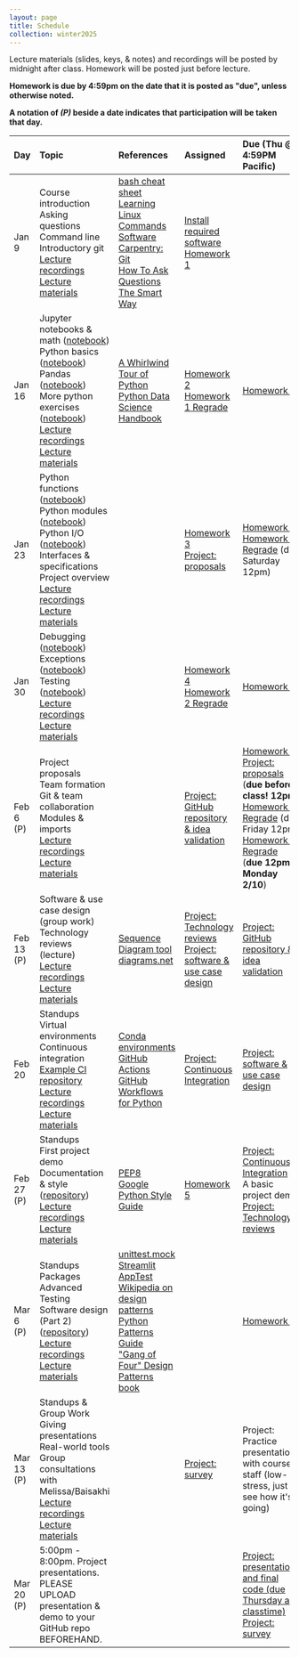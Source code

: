```yaml
---
layout: page
title: Schedule
collection: winter2025
---
```


[Lecture 1 materials]: https://github.com/UWDATA515/lecture-materials/tree/main/01
[Lecture 2 materials]: https://github.com/UWDATA515/lecture-materials/tree/main/02
[Lecture 3 materials]: https://github.com/UWDATA515/lecture-materials/tree/main/03
[Lecture 4 materials]: https://github.com/UWDATA515/lecture-materials/tree/main/04
[Lecture 5 materials]: <notfound>
[Lecture 6 materials]: <notfound>
[Lecture 7 materials]: <notfound>
[Lecture 8 materials]: <notfound>
[Lecture 9 materials]: <notfound>
[Lecture 10 materials]: <notfound>

[Homework 1]: https://www.gradescope.com/courses/918720/assignments/5384690
[Homework 1 Regrade]: https://www.gradescope.com/courses/918720/assignments/5618777
[Homework 2]: https://www.gradescope.com/courses/918720/assignments/5603100
[Homework 2 Regrade]: https://www.gradescope.com/courses/918720/assignments/5704175
[Homework 3]: https://www.gradescope.com/courses/918720/assignments/5661832
[Homework 3 Regrade]: https://www.gradescope.com/courses/918720/assignments/5716843
[Homework 4]: https://www.gradescope.com/courses/918720/assignments/5702172
[Homework 4 Regrade]: <notfound>
[Homework 5]: <notfound>
[Homework 5 Regrade]: <notfound>
[Project proposal survey]: https://canvas.uw.edu/courses/1786191/assignments/10070714
[Project validation survey]: <notfound>
[Midpoint feedback]: <notfound>
[Guest lecture survey]: <notfound>
[Project survey]: <notfound>

[Lecture 1 recordings]: https://uw.hosted.panopto.com/Panopto/Pages/Sessions/List.aspx?folderID=2b818538-81aa-49a7-849d-b260018386c7
[Lecture 2 recordings]: https://uw.hosted.panopto.com/Panopto/Pages/Sessions/List.aspx?folderID=9d0dd344-39fc-4e8a-a17f-b2600183a6a6
[Lecture 3 recordings]: https://uw.hosted.panopto.com/Panopto/Pages/Sessions/List.aspx?folderID=c2d60157-ab80-454d-bfe6-b2600183aa7c
[Lecture 4 recordings]: https://uw.hosted.panopto.com/Panopto/Pages/Sessions/List.aspx?folderID=509779e3-0168-41f5-b8eb-b2600183adcd
[Lecture 5 recordings]: <notfound>
[Lecture 6 recordings]: <notfound>
[Lecture 7 recordings]: <notfound>
[Lecture 8 recordings]: <notfound>
[Lecture 9 recordings]: <notfound>
[Lecture 10 recordings]: <notfound>

Lecture materials (slides, keys, & notes) and recordings will be posted by midnight after class. Homework will be posted just before lecture.

**Homework is due by 4:59pm on the date that it is posted as "due", unless otherwise noted.**

**A notation of *(P)* beside a date indicates that participation will be taken that day.**

| Day      | Topic                                                         | References       | Assigned | Due (Thu @ 4:59PM Pacific)    |
|:----------|:----------------|:---------------|:-------------------|:-------------------|
| Jan 9     | Course introduction<br />Asking questions<br />Command line<br />Introductory git<br />[Lecture recordings][Lecture 1 recordings]<br />[Lecture materials][Lecture 1 materials] | [bash cheat sheet](https://www.alexji.com/UNIXCheatSheet.pdf)<br />[Learning Linux Commands](http://linuxcommand.org/lc3_learning_the_shell.php)<br />[Software Carpentry: Git](https://swcarpentry.github.io/git-novice/)<br />[How To Ask Questions The Smart Way](http://www.catb.org/~esr/faqs/smart-questions.html) | [Install required software](<software>)<br />[Homework 1][Homework 1] | | 
| Jan 16    | Jupyter notebooks & math ([notebook](https://raw.githubusercontent.com/UWDATA515/lecture-materials/main/02/jupyter_and_python_breakout.ipynb))<br />Python basics ([notebook](https://raw.githubusercontent.com/UWDATA515/lecture-materials/main/02/python_vars_and_flow_control.ipynb))<br />Pandas ([notebook](https://raw.githubusercontent.com/UWDATA515/lecture-materials/main/02/data_manipulation.ipynb))<br />More python exercises ([notebook](https://raw.githubusercontent.com/UWDATA515/lecture-materials/main/02/more_python.ipynb))<br />[Lecture recordings][Lecture 2 recordings]<br />[Lecture materials][Lecture 2 materials] | [A Whirlwind Tour of Python](https://jakevdp.github.io/WhirlwindTourOfPython/)<br />[Python Data Science Handbook](https://jakevdp.github.io/PythonDataScienceHandbook/)  | [Homework 2][Homework 2]<br />[Homework 1 Regrade][Homework 1 Regrade] | [Homework 1][Homework 1] |
| Jan 23    | Python functions ([notebook](https://raw.githubusercontent.com/UWDATA515/lecture-materials/main/03/python_functions.ipynb))<br />Python modules ([notebook](https://raw.githubusercontent.com/UWDATA515/lecture-materials/main/03/python_modules.ipynb))<br />Python I/O ([notebook](https://raw.githubusercontent.com/UWDATA515/lecture-materials/main/03/python_files_io.ipynb))<br />Interfaces & specifications<br />Project overview<br />[Lecture recordings][Lecture 3 recordings]<br />[Lecture materials][Lecture 3 materials] |  | [Homework 3][Homework 3]<br />[Project: proposals][Project proposal survey] | [Homework 2][Homework 2]<br />[Homework 1 Regrade][Homework 1 Regrade] (due Saturday 12pm) |
| Jan 30     | Debugging ([notebook](https://raw.githubusercontent.com/UWDATA515/lecture-materials/main/07/debugging_python.ipynb))<br />Exceptions ([notebook](https://raw.githubusercontent.com/UWDATA515/lecture-materials/main/07/exceptions_in_python.ipynb))<br />Testing ([notebook](https://raw.githubusercontent.com/UWDATA515/lecture-materials/main/07/python_unit_tests.ipynb))<br />[Lecture recordings][Lecture 4 recordings]<br />[Lecture materials][Lecture 4 materials] | | [Homework 4][Homework 4]<br />[Homework 2 Regrade][Homework 2 Regrade] | [Homework 3][Homework 3] |
| Feb 6 (P)   | Project proposals<br />Team formation<br />Git & team collaboration<br />Modules & imports<br />[Lecture recordings][Lecture 5 recordings]<br />[Lecture materials][Lecture 5 materials] | | [Project: GitHub repository & idea validation][Project validation survey] | [Homework 4][Homework 4]<br />[Project: proposals][Project proposal survey] (**due before class! 12pm**)<br />[Homework 2 Regrade][Homework 2 Regrade] (due Friday 12pm)<br />[Homework 3 Regrade][Homework 3 Regrade] (**due 12pm Monday 2/10**) | 
| Feb 13 (P)   | Software & use case design (group work)<br />Technology reviews (lecture)<br />[Lecture recordings][Lecture 6 recordings]<br />[Lecture materials][Lecture 6 materials] | [Sequence Diagram tool](https://www.websequencediagrams.com/)<br />[diagrams.net](https://app.diagrams.net/) | [Project: Technology reviews](https://github.com/UWDATA515/lecture-materials/blob/main/05/DATA515_05_TechnologyReviews.pdf)<br />[Project: software & use case design](<projects>) | [Project: GitHub repository & idea validation][Project validation survey] | 
| Feb 20    | Standups<br />Virtual environments<br />Continuous integration<br />[Example CI repository](https://github.com/UWDATA515/ci_example)<br />[Lecture recordings][Lecture 7 recordings]<br />[Lecture materials][Lecture 7 materials] | [Conda environments](https://conda.io/projects/conda/en/latest/user-guide/concepts/environments.html)<br />[GitHub Actions](https://docs.github.com/en/actions/quickstart)<br />[GitHub Workflows for Python](https://docs.github.com/en/actions/automating-builds-and-tests/building-and-testing-python) | [Project: Continuous Integration](<projects>) | [Project: software & use case design](<projects>) | 
| Feb 27 (P)   | Standups<br />First project demo<br />Documentation & style ([repository](https://github.com/UWDATA515/style_documentation_example/))<br />[Lecture recordings][Lecture 8 recordings]<br />[Lecture materials][Lecture 8 materials] | [PEP8](https://www.python.org/dev/peps/pep-0008/)<br />[Google Python Style Guide](http://google.github.io/styleguide/pyguide.html) | [Homework 5][Homework 5] | [Project: Continuous Integration](<projects>)<br />A basic project demo<br />[Project: Technology reviews](https://github.com/UWDATA515/lecture-materials/blob/main/05/DATA515_05_TechnologyReviews.pdf) | 
| Mar 6 (P)   | Standups<br />Packages<br />Advanced Testing<br />Software design (Part 2) ([repository](https://github.com/UWDATA515/testing_example))<br />[Lecture recordings][Lecture 9 recordings]<br />[Lecture materials][Lecture 9 materials] | [unittest.mock](https://docs.python.org/3/library/unittest.mock.html)<br />[Streamlit AppTest](https://docs.streamlit.io/library/advanced-features/app-testing)<br />[Wikipedia on design patterns](https://en.wikipedia.org/wiki/Software_design_pattern)<br />[Python Patterns Guide](https://python-patterns.guide/)<br />["Gang of Four" Design Patterns book](https://www.amazon.com/Design-Patterns-Object-Oriented-Addison-Wesley-Professional-ebook/dp/B000SEIBB8) |  | [Homework 5][Homework 5] | 
| Mar 13 (P)    | Standups & Group Work<br />Giving presentations<br />Real-world tools<br />Group consultations with Melissa/Baisakhi<br />[Lecture recordings][Lecture 10 recordings]<br />[Lecture materials][Lecture 10 materials] |  | [Project: survey][Project survey] | Project: Practice presentations with course staff (low-stress, just to see how it's going) | 
| Mar 20 (P)     | 5:00pm - 8:00pm. Project presentations. PLEASE UPLOAD presentation & demo to your GitHub repo BEFOREHAND.  |  |  | [Project: presentation and final code (due Thursday at classtime)](<projects.md>)<br />[Project: survey][Project survey] |
